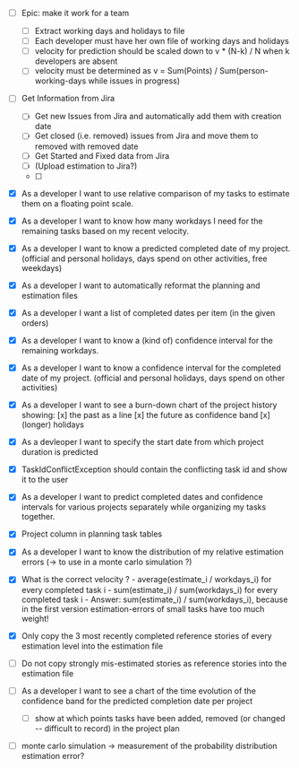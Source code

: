 
- [ ] Epic: make it work for a team
  - [ ] Extract working days and holidays to file
  - [ ] Each developer must have her own file of working days and holidays
  - [ ] velocity for prediction should be scaled down to v * (N-k) / N when k developers are absent
  - [ ] velocity must be determined as v = Sum(Points) / Sum(person-working-days while issues in progress)

- [ ] Get Information from Jira
  - [ ] Get new Issues from Jira and automatically add them with creation date
  - [ ] Get closed (i.e. removed) issues from Jira and move them to removed with removed date
  - [ ] Get Started and Fixed data from Jira
  - [ ] (Upload estimation to Jira?)
  - [ ] 

- [x] As a developer I want to use relative comparison of my tasks to estimate them on a floating point scale.
- [x] As a developer I want to know how many workdays I need for the remaining tasks based on my recent velocity.
- [x] As a developer I want to know a predicted completed date of my project. (official and personal holidays, days spend on other activities, free weekdays)
- [x] As a developer I want to automatically reformat the planning and estimation files
- [x] As a developer I want a list of completed dates per item (in the given orders)
- [x] As a developer I want to know a (kind of) confidence interval for the remaining workdays.
- [x] As a developer I want to know a confidence interval for the completed date of my project. (official and personal holidays, days spend on other activities)
- [x] As a developer I want to see a burn-down chart of the project history showing: [x] the past as a line [x] the future as confidence band [x] (longer) holidays
- [x] As a devleoper I want to specify the start date from which project duration is predicted
- [x] TaskIdConflictException should contain the conflicting task id and show it to the user
- [x] As a developer I want to predict completed dates and confidence intervals for various projects separately while organizing my tasks together.
- [x] Project column in planning task tables
- [x] As a developer I want to know the distribution of my relative estimation errors (-> to use in a monte carlo simulation ?)
- [x] What is the correct velocity ? 
        - average(estimate_i / workdays_i) for every completed task i
        - sum(estimate_i) / sum(workdays_i) for every completed task i
        - Answer: sum(estimate_i) / sum(workdays_i), because in the first version estimation-errors of small tasks have too much weight!
- [x] Only copy the 3 most recently completed reference stories of every estimation level into the estimation file
- [ ] Do not copy strongly mis-estimated stories as reference stories into the estimation file

- [ ] As a developer I want to see a chart of the time evolution of the confidence band for the predicted completion date per project
    - [ ] show at which points tasks have been added, removed (or changed -- difficult to record) in the project plan

- [ ] monte carlo simulation -> measurement of the probability distribution estimation error?
